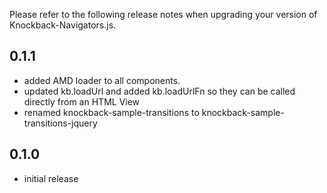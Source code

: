 Please refer to the following release notes when upgrading your version of Knockback-Navigators.js.

## 0.1.1

* added AMD loader to all components.
* updated kb.loadUrl and added kb.loadUrlFn so they can be called directly from an HTML View
* renamed knockback-sample-transitions to knockback-sample-transitions-jquery

## 0.1.0

* initial release